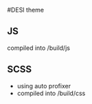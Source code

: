 #DESI theme

## JS
compiled into /build/js

## SCSS
- using auto profixer
- compiled into /build/css